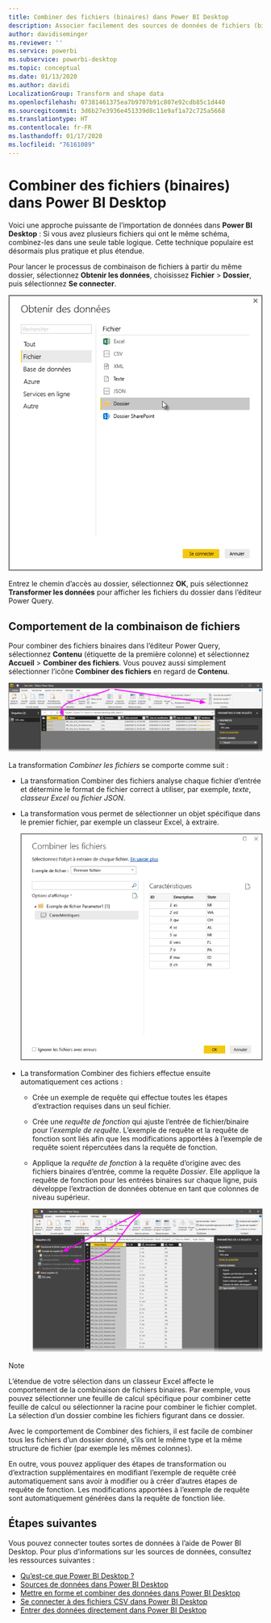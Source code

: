 ```yaml
---
title: Combiner des fichiers (binaires) dans Power BI Desktop
description: Associer facilement des sources de données de fichiers (binaires) dans Power BI Desktop
author: davidiseminger
ms.reviewer: ''
ms.service: powerbi
ms.subservice: powerbi-desktop
ms.topic: conceptual
ms.date: 01/13/2020
ms.author: davidi
LocalizationGroup: Transform and shape data
ms.openlocfilehash: 07381461375ea7b9707b91c807e92cdb85c1d440
ms.sourcegitcommit: 3d6b27e3936e451339d8c11e9af1a72c725a5668
ms.translationtype: HT
ms.contentlocale: fr-FR
ms.lasthandoff: 01/17/2020
ms.locfileid: "76161089"
---
```

# <a name="combine-files-binaries-in-power-bi-desktop"></a>Combiner des fichiers (binaires) dans Power BI Desktop

Voici une approche puissante de l’importation de données dans **Power BI Desktop** : Si vous avez plusieurs fichiers qui ont le même schéma, combinez-les dans une seule table logique. Cette technique populaire est désormais plus pratique et plus étendue.

Pour lancer le processus de combinaison de fichiers à partir du même dossier, sélectionnez **Obtenir les données**, choisissez **Fichier** > **Dossier**, puis sélectionnez **Se connecter**.

![Fichier Se connecter à un dossier, boîte de dialogue Obtenir les données, Power BI Desktop](media/desktop-combine-binaries/combine-binaries_1.png)

Entrez le chemin d’accès au dossier, sélectionnez **OK**, puis sélectionnez **Transformer les données** pour afficher les fichiers du dossier dans l’éditeur Power Query.

## <a name="combine-files-behavior"></a>Comportement de la combinaison de fichiers

Pour combiner des fichiers binaires dans l’éditeur Power Query, sélectionnez **Contenu** (étiquette de la première colonne) et sélectionnez **Accueil** > **Combiner des fichiers**. Vous pouvez aussi simplement sélectionner l’icône **Combiner des fichiers** en regard de **Contenu**.

![Commande Combiner des fichiers, éditeur Power Query, Power BI Desktop](media/desktop-combine-binaries/combine-binaries_2a.png)

La transformation *Combiner les fichiers* se comporte comme suit :

* La transformation Combiner des fichiers analyse chaque fichier d’entrée et détermine le format de fichier correct à utiliser, par exemple, *texte*, *classeur Excel* ou *fichier JSON*.
* La transformation vous permet de sélectionner un objet spécifique dans le premier fichier, par exemple un classeur Excel, à extraire.
  
  ![Boîte de dialogue Combiner des fichiers, éditeur Power Query, Power BI Desktop](media/desktop-combine-binaries/combine-binaries_3.png)
* La transformation Combiner des fichiers effectue ensuite automatiquement ces actions :
  
  * Crée un exemple de requête qui effectue toutes les étapes d’extraction requises dans un seul fichier.
  * Crée une *requête de fonction* qui ajuste l’entrée de fichier/binaire pour l’*exemple de requête*. L’exemple de requête et la requête de fonction sont liés afin que les modifications apportées à l’exemple de requête soient répercutées dans la requête de fonction.
  * Applique la *requête de fonction* à la requête d’origine avec des fichiers binaires d’entrée, comme la requête *Dossier*. Elle applique la requête de fonction pour les entrées binaires sur chaque ligne, puis développe l’extraction de données obtenue en tant que colonnes de niveau supérieur.

    ![Résultats de la transformation Combiner des fichiers, éditeur Power Query, Power BI Desktop](media/desktop-combine-binaries/combine-binaries_4.png)

> [!NOTE]
> L’étendue de votre sélection dans un classeur Excel affecte le comportement de la combinaison de fichiers binaires. Par exemple, vous pouvez sélectionner une feuille de calcul spécifique pour combiner cette feuille de calcul ou sélectionner la racine pour combiner le fichier complet. La sélection d’un dossier combine les fichiers figurant dans ce dossier. 

Avec le comportement de Combiner des fichiers, il est facile de combiner tous les fichiers d’un dossier donné, s’ils ont le même type et la même structure de fichier (par exemple les mêmes colonnes).

En outre, vous pouvez appliquer des étapes de transformation ou d’extraction supplémentaires en modifiant l’exemple de requête créé automatiquement sans avoir à modifier ou à créer d’autres étapes de requête de fonction. Les modifications apportées à l’exemple de requête sont automatiquement générées dans la requête de fonction liée.

## <a name="next-steps"></a>Étapes suivantes

Vous pouvez connecter toutes sortes de données à l’aide de Power BI Desktop. Pour plus d’informations sur les sources de données, consultez les ressources suivantes :

* [Qu’est-ce que Power BI Desktop ?](desktop-what-is-desktop.md)
* [Sources de données dans Power BI Desktop](desktop-data-sources.md)
* [Mettre en forme et combiner des données dans Power BI Desktop](desktop-shape-and-combine-data.md)
* [Se connecter à des fichiers CSV dans Power BI Desktop](desktop-connect-csv.md)
* [Entrer des données directement dans Power BI Desktop](desktop-enter-data-directly-into-desktop.md)
